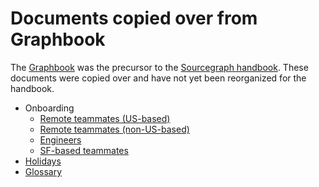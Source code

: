 # Documents copied over from Graphbook

The [Graphbook](https://github.com/sourcegraph/Graphbook) was the precursor to the [Sourcegraph handbook](../../index.md). These documents were copied over and have not yet been reorganized for the handbook.

- Onboarding
  - [Remote teammates (US-based)](onboarding_remote_us.md)
  - [Remote teammates (non-US-based)](onboarding_remote_non_us.md)
  - [Engineers](onboarding_engineers.md)
  - [SF-based teammates](onboarding_san_francisco.md)
- [Holidays](holidays.md)
- [Glossary](glossary.md)